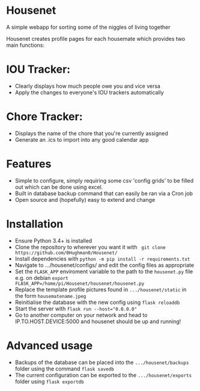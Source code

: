 # Housenet
A simple webapp for sorting some of the niggles of living together

Housenet creates profile pages for each housemate which provides two main functions:

# IOU Tracker:

* Clearly displays how much people owe you and vice versa
* Apply the changes to everyone's IOU trackers automatically

# Chore Tracker:

* Displays the name of the chore that you're currently assigned
* Generate an .ics to import into any good calendar app


# Features

* Simple to configure, simply requiring some csv 'config grids' to be filled out which can be done using excel.
* Built in database backup command that can easily be ran via a Cron job
* Open source and (hopefully) easy to extend and change


# Installation

* Ensure Python 3.4+ is installed
* Clone the repository to wherever you want it with ` git clone https://github.com/0Hughman0/Housenet/`
* Install dependencies with `python -m pip install -r requirements.txt`
* Navigate to .../housenet/configs/ and edit the config files as appropriate
* Set the `FLASK_APP` enviroment variable to the path to the `housenet.py` file e.g. on debian `export FLASK_APP=/home/pi/Housenet/housenet/housenet.py`
* Replace the template profile pictures found in `.../housenet/static` in the form `housematename.jpeg`
* Reinitialise the database with the new config using `flask reloaddb`
* Start the server with `flask run --host="0.0.0.0"`
* Go to another computer on your network and head to IP.TO.HOST.DEVICE:5000 and housenet should be up and running!

# Advanced usage

* Backups of the database can be placed into the `.../housenet/backups` folder using the command `flask savedb`
* The current configuration can be exported to the `.../housenet/exports` folder using `flask exportdb`





